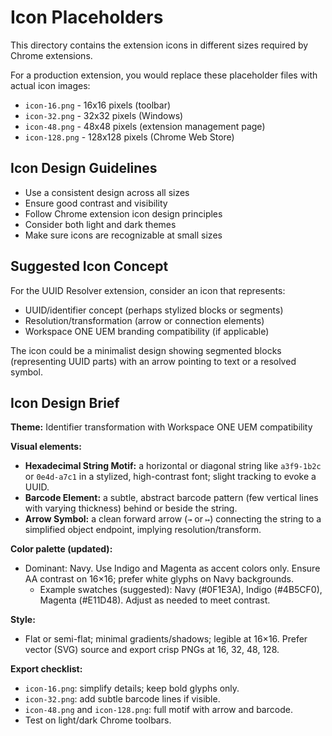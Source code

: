 # Icon Placeholders

This directory contains the extension icons in different sizes required by Chrome extensions.

For a production extension, you would replace these placeholder files with actual icon images:

- `icon-16.png` - 16x16 pixels (toolbar)
- `icon-32.png` - 32x32 pixels (Windows)
- `icon-48.png` - 48x48 pixels (extension management page)
- `icon-128.png` - 128x128 pixels (Chrome Web Store)

## Icon Design Guidelines

- Use a consistent design across all sizes
- Ensure good contrast and visibility
- Follow Chrome extension icon design principles
- Consider both light and dark themes
- Make sure icons are recognizable at small sizes

## Suggested Icon Concept

For the UUID Resolver extension, consider an icon that represents:
- UUID/identifier concept (perhaps stylized blocks or segments)
- Resolution/transformation (arrow or connection elements)
- Workspace ONE UEM branding compatibility (if applicable)

The icon could be a minimalist design showing segmented blocks (representing UUID parts) with an arrow pointing to text or a resolved symbol.

## Icon Design Brief

**Theme:** Identifier transformation with Workspace ONE UEM compatibility

**Visual elements:**

- **Hexadecimal String Motif:** a horizontal or diagonal string like `a3f9-1b2c` or `0e4d-a7c1` in a stylized, high-contrast font; slight tracking to evoke a UUID.
- **Barcode Element:** a subtle, abstract barcode pattern (few vertical lines with varying thickness) behind or beside the string.
- **Arrow Symbol:** a clean forward arrow (`→` or `↦`) connecting the string to a simplified object endpoint, implying resolution/transform.

**Color palette (updated):**

- Dominant: Navy. Use Indigo and Magenta as accent colors only. Ensure AA contrast on 16×16; prefer white glyphs on Navy backgrounds.
  - Example swatches (suggested): Navy (#0F1E3A), Indigo (#4B5CF0), Magenta (#E11D48). Adjust as needed to meet contrast.

**Style:**

- Flat or semi-flat; minimal gradients/shadows; legible at 16×16. Prefer vector (SVG) source and export crisp PNGs at 16, 32, 48, 128.

**Export checklist:**

- `icon-16.png`: simplify details; keep bold glyphs only.
- `icon-32.png`: add subtle barcode lines if visible.
- `icon-48.png` and `icon-128.png`: full motif with arrow and barcode.
- Test on light/dark Chrome toolbars.

